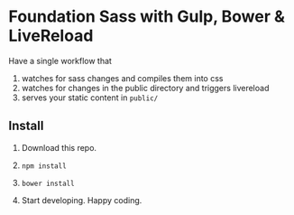 # Foundation Sass with Gulp, Bower & LiveReload

Have a single workflow that

1. watches for sass changes and compiles them into css
2. watches for changes in the public directory and triggers livereload
3. serves your static content in `public/`

## Install

1. Download this repo.

2. `npm install`

3. `bower install`

4. Start developing. Happy coding.

